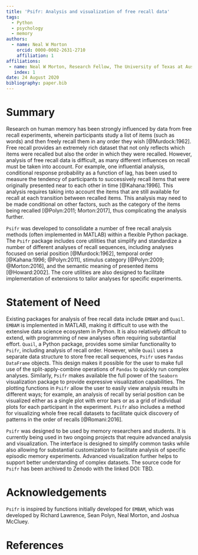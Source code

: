 ```yaml
---
title: 'Psifr: Analysis and visualization of free recall data'
tags:
  - Python
  - psychology
  - memory
authors:
  - name: Neal W Morton
    orcid: 0000-0002-2631-2710
    affiliation: 1
affiliations:
 - name: Neal W Morton, Research Fellow, The University of Texas at Austin
   index: 1
date: 24 August 2020
bibliography: paper.bib
---
```


# Summary

Research on human memory has been strongly influenced by data from free 
recall experiments, wherein participants study a list of items (such as 
words) and then freely recall them in any order they wish [@Murdock:1962]. 
Free recall provides an extremely rich dataset that not only reflects 
which items were recalled but also the order in which they were recalled. 
However, analysis of free recall data is difficult, as many different influences
on recall must be taken into account. 
For example, one influential analysis, conditional response probability 
as a function of lag, has been used to measure the tendency of participants 
to successively recall items that were originally presented near to each 
other in time [@Kahana:1996].
This analysis requires taking into account the items that are still
available for recall at each transition between recalled items. 
This analysis may need to be made conditional on other factors, such as
the category of the items being recalled [@Polyn:2011; Morton:2017], 
thus complicating the analysis further.

`Psifr` was developed to consolidate a number of free recall analysis
methods (often implemented in MATLAB) within a flexible Python
package. 
The `Psifr` package includes core utilities that simplify
and standardize a number of different analyses of recall sequences,
including analyses focused on serial position [@Murdock:1962],
temporal order [@Kahana:1996; @Polyn:2011], 
stimulus category [@Polyn:2009; @Morton:2016], and the semantic meaning 
of presented items [@Howard:2002]. 
The core  utilities are also designed to facilitate implementation of 
extensions to tailor analyses for specific experiments.

# Statement of Need

Existing packages for analysis of free recall data include `EMBAM`
and `Quail`. `EMBAM` is implemented in MATLAB, making it difficult 
to use with the extensive data science ecosystem in Python. 
It is also relatively difficult to extend, with programming of new analyses 
often requiring substantial effort. 
`Quail`, a Python package, provides some similar functionality to `Psifr`,
including analysis of recall order. 
However, while `Quail` uses a separate data structure to store free 
recall sequences, `Psifr` uses `Pandas` `DataFrame` objects. 
This design makes it possible for the user to make full use 
of the split-apply-combine operations of `Pandas` to quickly run complex analyses. 
Similarly, `Psifr` makes available the full power of the `Seaborn` 
visualization package to provide expressive visualization capabilities. 
The plotting functions in `Psifr` allow the user to easily view analysis 
results in different ways; for example, an analysis of recall by serial 
position can be visualized either as a single plot with error bars or as a 
grid of individual plots for each participant in the experiment.
`Psifr` also includes a method for visualizing whole free recall
datasets to facilitate quick discovery of patterns in
the order of recalls [@Romani:2016].

`Psifr` was designed to be used by memory researchers and students.
It is currently being used in two ongoing projects that require advanced
analysis and visualization. 
The interface is designed to simplify common tasks while also allowing 
for substantial customization to facilitate analysis of specific episodic
memory experiments.
Advanced visualization further helps to support better understanding of 
complex datasets. 
The source code for `Psifr` has  been archived to Zenodo with the linked DOI: TBD.

# Acknowledgements

`Psifr` is inspired by functions initially developed for `EMBAM`,
which was developed by Richard Lawrence, Sean Polyn, Neal Morton,
and Joshua McCluey.

# References